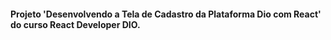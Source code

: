 #### Projeto 'Desenvolvendo a Tela de Cadastro da Plataforma Dio com React' do curso React Developer DIO.
